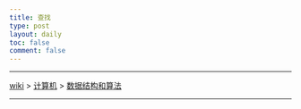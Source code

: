 ```yaml
---
title: 查找
type: post
layout: daily
toc: false
comment: false
---
```

---
[wiki](/gknows/wiki) > [计算机](/gknows/计算机) > [数据结构和算法](/gknows/数据结构和算法)

---
